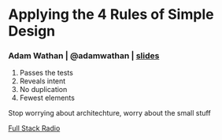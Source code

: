 # Applying the 4 Rules of Simple Design
### Adam Wathan | @adamwathan | [slides](https://speakerdeck.com/adamwathan/applying-the-rules-of-simple-design)

1. Passes the tests
2. Reveals intent
3. No duplication
4. Fewest elements

Stop worrying about architechture, worry about the small stuff

[Full Stack Radio](http://fullstackradio.com)
